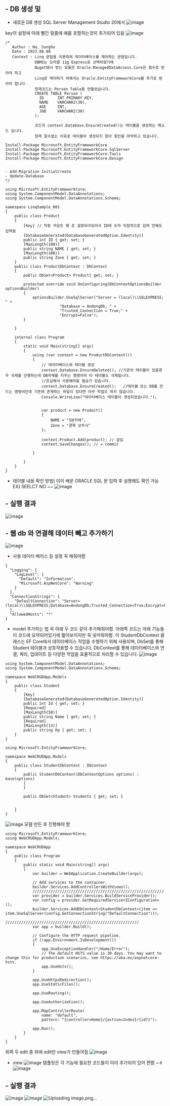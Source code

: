 ## - DB 생성 및 
- 새로운 DB 생성
SQL Server Management Studio 20에서 
![image](https://github.com/user-attachments/assets/6d60cd39-47a9-4b55-ac5b-ba9bc8826d9a)

key의 설정에 아래 빨간 밑줄에 예를 포함하는것이 추가되어 있음
![image](https://github.com/user-attachments/assets/89e0ae6d-106b-4eed-ad1a-cbfe3333d2fb)

```
/* 
   Author : Ha, Sungho
   Date : 2023.08.08
   Context : Linq 문법을 이용하여 데이터베이스를 제어하는 문법입니다.
             DBMS는 오라클 11g Express로 선택하였기에 
             Nuget에서 받는 모듈은 Oracle.ManagedDataAccess.Core은 필수로 받아야 하고
             Linq로 제어하기 위해서는 Oracle.EntityFrameworkCore를 추가로 받아야 합니다.
             현재코드는 Person Table을 만들었습니다.
             CREATE TABLE Person (
               ID      INT PRIMARY KEY,
               NAME    VARCHAR2(30),
               AGE     INT,
               JOB     VARCHAR2(30)
             );

             코드의 context.Database.EnsureCreated()는 테이블을 생성하는 메소드 입니다.
             현재 알수없는 이유로 테이블이 생성되지 않아 원인을 파악하고 있습니다.

Install-Package Microsoft.EntityFrameworkCore
Install-Package Microsoft.EntityFrameworkCore.SqlServer
Install-Package Microsoft.EntityFrameworkCore.Tools
Install-Package Microsoft.EntityFrameworkCore.Design


- Add-Migration InitialCreate
- Update-Database
*/

using Microsoft.EntityFrameworkCore;
using System.ComponentModel.DataAnnotations;
using System.ComponentModel.DataAnnotations.Schema;

namespace LinqSample_001
{
    public class Product
    {
        [Key] // 자동 카운트 예 로 설정되어있어서 ID에 숫자 직접적으로 입력 안해도 입력됨
        [DatabaseGenerated(DatabaseGeneratedOption.Identity)]
        public int ID { get; set; }
        [MaxLength(100)]
        public string NAME { get; set; }
        [MaxLength(100)]
        public string Zone { get; set; }
    }
    public class ProductDbContext : DbContext
    {
        public DbSet<Product> Product{ get; set; }

        protected override void OnConfiguring(DbContextOptionsBuilder optionsBuilder)
        {
            optionsBuilder.UseSqlServer("Server = (local)\\SQLEXPRESS; " +
                        "Database = AndongDb; " +
                        "Trusted_Connection = True;" +
                        "Encrypt=False");
        }
       
    }

    internal class Program
    {
        static void Main(string[] args)
        {
            using (var context = new ProductDbContext())
            {
                // 데이터베이스와 테이블 생성
                context.Database.EnsureDeleted(); //기존의 테이블이 있을경우 삭제를 단행하는데 DB자체를 지우는 명령어라 타 테이블도 삭제됩니다.
                //조심해서 사용해야할 필요가 있습니다.
                context.Database.EnsureCreated();   //테이블 또는 DB를 만드는 명령어인데 기존에 존재하는 파일이 있다면 아무 작업도 하지 않습니다.
                Console.WriteLine("데이터베이스 테이블이 생성되었습니다.");


                var product = new Product()
                {
                    NAME = "3분카레",
                    Zone = "경북 상주시"
                };

                context.Product.Add(product); // 삽입
                context.SaveChanges(); // = commit

            }
            
        }
    }
}
```
- 테이블 내용 확인 방법( 이미 배운 ORACLE SQL 문 입력 후 실행해도 확인 가능 EX) SEELCT NO ~~
![image](https://github.com/user-attachments/assets/494aef64-e70d-42e0-93e6-6d9be87aaa70)

## - 실행 결과

![image](https://github.com/user-attachments/assets/5cdfa888-33a1-44bb-ac52-1a19ba68e935)

## - 웹 db 와 연결해 데이터 빼고 추가하기

![image](https://github.com/user-attachments/assets/c2600a66-80dc-4bdd-8f61-fa3a4712ae30)
* 사용 데이터 베이스 등 설정 꼭 해줘야함
```
{
  "Logging": {
    "LogLevel": {
      "Default": "Information",
      "Microsoft.AspNetCore": "Warning"
    }
  },
  "ConnectionStrings": {
    "DefaultConnection": "Server=(local)\\SQLEXPRESS;Database=AndongDb;Trusted_Connection=True;Encrypt=False"
  },
  "AllowedHosts": "*"
}

```
- model 추가하는 법
  꼭 아래 두 코드 같이 추가해줘야함.
  아래쪽 코드는 아래 기능들이 코드에 요약되어있기에 짧아보이지만 꼭 넣어줘야함.
  이 StudentDbContext 클래스는 EF Core에서 데이터베이스 작업을 수행하기 위해 사용되며, DbSet<Student>를 통해 Student 테이블과 상호작용할 수 있습니다.
DbContext를 통해 데이터베이스와 연결, 쿼리, 업데이트 등 다양한 작업을 효율적으로 처리할 수 있습니다.
![image](https://github.com/user-attachments/assets/edb561b6-b4e6-4143-aacd-9bac4dc9226c)
```
using System.ComponentModel.DataAnnotations;
using System.ComponentModel.DataAnnotations.Schema;

namespace WebCRUDApp.Models
{
    public class Student
    {
        [Key]
        [DatabaseGenerated(DatabaseGeneratedOption.Identity)]
        public int Id { get; set; }
        [Required]
        [MaxLength(50)]
        public string Name { get; set; }
        [Required]
        [MaxLength(13)]
        public string Hp { get; set; }
    }
}

```
```
using Microsoft.EntityFrameworkCore;

namespace WebCRUDApp.Models
{
    public class StudentDbContext : DbContext
    {
        public StudentDbContext(DbContextOptions options) : base(options)
        {
        }

        public DbSet<Student> Students { get; set; }
        

    }
}
```
![image](https://github.com/user-attachments/assets/6bc379a4-a40e-49bf-ad87-3c729ee46f84)
모델 만든 후 진행해야 함
```
using Microsoft.EntityFrameworkCore;
using WebCRUDApp.Models;

namespace WebCRUDApp
{
    public class Program
    {
        public static void Main(string[] args)
        {
            var builder = WebApplication.CreateBuilder(args);

            // Add services to the container.
            builder.Services.AddControllersWithViews();
            //////////////////////////////////////////////////////////
            var provider = builder.Services.BuildServiceProvider();
            var config = provider.GetRequiredService<IConfiguration>();
            builder.Services.AddDbContext<StudentDbContext>(item => item.UseSqlServer(config.GetConnectionString("DefaultConnection")));
            ///////////////////////////////////////////////////////////
            var app = builder.Build();

            // Configure the HTTP request pipeline.
            if (!app.Environment.IsDevelopment())
            {
                app.UseExceptionHandler("/Home/Error");
                // The default HSTS value is 30 days. You may want to change this for production scenarios, see https://aka.ms/aspnetcore-hsts.
                app.UseHsts();
            }

            app.UseHttpsRedirection();
            app.UseStaticFiles();

            app.UseRouting();

            app.UseAuthorization();

            app.MapControllerRoute(
                name: "default",
                pattern: "{controller=Home}/{action=Index}/{id?}");

            app.Run();
        }
    }
}

```
위쪽 두 edit 중 위에 edit만 view가 만들어짐
![image](https://github.com/user-attachments/assets/23b8d28b-fa9a-48e7-8f65-79a5476b6e66)

- view
![image](https://github.com/user-attachments/assets/bfe29be5-c9d2-414d-8cd2-a5c0dd2007b3)
템플릿은 각 기능에 필요한 코드들이 미리 추가되어 있어 편함 ~ㅎ
![image](https://github.com/user-attachments/assets/665aad8d-effd-41b4-ba06-5f981046e37f)

## - 실행 결과

![image](https://github.com/user-attachments/assets/eef1be08-37ab-4c61-adc9-91692c4c9796)
![image](https://github.com/user-attachments/assets/c0ed2a22-6b31-49ab-83a8-c5fa835d9752)
![Uploading image.png…]()

